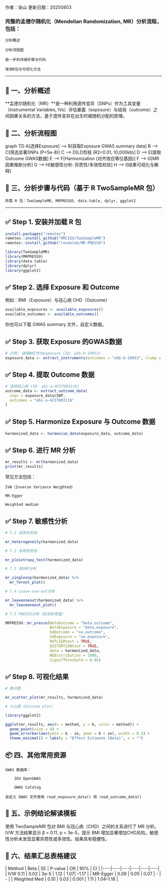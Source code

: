 作者：染山    更新日期：20250803

### 完整的孟德尔随机化（Mendelian Randomization, MR）分析流程，包括：

    分析概述

    分析流程图

    每一步的详细步骤与代码

    常用R包与可视化方法

---

## 🧬 一、分析概述

**孟德尔随机化（MR）**是一种利用遗传变异（SNPs）作为工具变量（Instrumental Variables, IVs）评估暴露（exposure）与结局（outcome）之间因果关系的方法，基于遗传变异在出生时被随机分配的原理。

## 🔁 二、分析流程图

graph TD
  A[选择Exposure] --> B[获取Exposure GWAS summary data]
  B --> C[筛选显著SNPs (P<5e-8)]
  C --> D[LD剪枝 (R2<0.01, 10,000kb)]
  D --> E[提取Outcome GWAS数据]
  E --> F[Harmonization (对齐效应等位基因)]
  F --> G[MR因果推断分析]
  G --> H[敏感性分析: 异质性/多效性检验]
  H --> I[结果可视化与解释]

## 🧪 三、分析步骤与代码（基于 R TwoSampleMR 包）

    所需 R 包：TwoSampleMR, MRPRESSO, data.table, dplyr, ggplot2

---

## ✅ Step 1. 安装并加载 R 包

```r
install.packages("remotes")
remotes::install_github("MRCIEU/TwoSampleMR")
remotes::install_github("rondolab/MR-PRESSO")

library(TwoSampleMR)
library(MRPRESSO)
library(data.table)
library(dplyr)
library(ggplot2)
```

## ✅ Step 2. 选择 Exposure 和 Outcome

例如：BMI（Exposure）与冠心病 CHD（Outcome）

```r
available_exposures <- available_exposures()
available_outcomes <- available_outcomes()
```

你也可以下载 GWAS summary 文件，自定义数据。

## ✅ Step 3. 获取 Exposure 的GWAS数据

```r
# 示例: 选择BMI作为exposure (ID: ukb-b-19953)
exposure_data <- extract_instruments(outcomes = "ukb-b-19953", clump = TRUE)
```

## ✅ Step 4. 提取 Outcome 数据

```r
# 选择冠心病 (ID: ebi-a-GCST003116)
outcome_data <- extract_outcome_data(
  snps = exposure_data$SNP,
  outcomes = "ebi-a-GCST003116"
)
```

## ✅ Step 5. Harmonize Exposure 与 Outcome 数据

```r
harmonized_data <- harmonise_data(exposure_data, outcome_data)
```

## ✅ Step 6. 进行 MR 分析

```r
mr_results <- mr(harmonized_data)
print(mr_results)
```

常见方法包括：

    IVW（Inverse Variance Weighted）

    MR-Egger

    Weighted median

## ✅ Step 7. 敏感性分析

```r
# 7.1 异质性检验

mr_heterogeneity(harmonized_data)

# 7.2 多效性检验

mr_pleiotropy_test(harmonized_data)

# 7.3 单SNP分析

mr_singlesnp(harmonized_data) %>%
  mr_forest_plot()

# 7.4 Leave-one-out分析

mr_leaveoneout(harmonized_data) %>%
  mr_leaveoneout_plot()

# 7.5 PRESSO分析（检测异常值）

MRPRESSO::mr_presso(BetaOutcome = "beta.outcome",
                    BetaExposure = "beta.exposure",
                    SdOutcome = "se.outcome",
                    SdExposure = "se.exposure",
                    OUTLIERtest = TRUE,
                    DISTORTIONtest = TRUE,
                    data = harmonized_data,
                    NbDistribution = 1000,
                    SignifThreshold = 0.05)
```

## ✅ Step 8. 可视化结果

```r
# 散点图

mr_scatter_plot(mr_results, harmonized_data)

# 火山图（Volcano plot）

library(ggplot2)

ggplot(mr_results, aes(x = method, y = b, color = method)) +
  geom_point(size = 4) +
  geom_errorbar(aes(ymin = b - se, ymax = b + se), width = 0.2) +
  theme_minimal() + labs(y = "Effect Estimate (Beta)", x = "")
```

## 📦 四、其他常用资源

    GWAS 数据库：

        IEU OpenGWAS

        GWAS Catalog

    自定义 GWAS 文件使用 read_exposure_data() 和 read_outcome_data()

## 📝 五、示例结论解读模板

使用 TwoSampleMR 包对 BMI 与冠心病（CHD）之间的关系进行了 MR 分析。IVW 方法结果显示 β = 0.11, p = 3e-5，提示 BMI 增加显著增加CHD风险。敏感性分析未发现显著异质性或多效性。结果具有稳健性。

## 📁 六、结果汇总表格建议
| Method	| Beta	| SE	| P-value	| OR	| 95% | CI |
|----|----|----|----|----|----|
| IVW	0.11	| 0.02	| 3e-5	| 1.12	| 1.07| –1.17 |
| MR-Egger	| 0.09	| 0.05	| 0.07	| -	| - |
| Weighted Med	| 0.10	| 0.03	| 0.001	| 1.11	| 1.04–1.18 |
